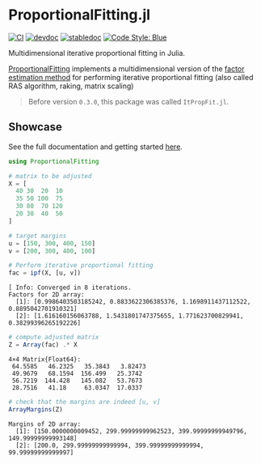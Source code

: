# ProportionalFitting.jl

[![CI](https://github.com/vankesteren/ProportionalFitting.jl/actions/workflows/CI.yml/badge.svg)](https://github.com/vankesteren/ProportionalFitting.jl/actions/workflows/CI.yml) 
[![devdoc](https://img.shields.io/badge/docs-dev-blue.svg)](https://vankesteren.github.io/ProportionalFitting.jl/dev)
[![stabledoc](https://img.shields.io/badge/docs-stable-blue.svg)](https://vankesteren.github.io/ProportionalFitting.jl/stable)
[![Code Style: Blue](https://img.shields.io/badge/code%20style-blue-4495d1.svg)](https://github.com/JuliaDiff/BlueStyle)

Multidimensional iterative proportional fitting in Julia. 

[ProportionalFitting](https://github.com/vankesteren/ProportionalFitting.jl) implements a multidimensional version of the [factor estimation method](https://en.wikipedia.org/wiki/Iterative_proportional_fitting#Algorithm_2_(factor_estimation)) for performing iterative proportional fitting (also called RAS algorithm, raking, matrix scaling)

> Before version `0.3.0`, this package was called `ItPropFit.jl`.

## Showcase
See the full documentation and getting started [here](https://vankesteren.github.io/ProportionalFitting.jl/).

```julia
using ProportionalFitting

# matrix to be adjusted
X = [
  40 30  20  10
  35 50 100  75
  30 80  70 120
  20 30  40  50
]

# target margins
u = [150, 300, 400, 150]
v = [200, 300, 400, 100]

# Perform iterative proportional fitting
fac = ipf(X, [u, v])
```
```
[ Info: Converged in 8 iterations.
Factors for 2D array:
  [1]: [0.9986403503185242, 0.8833622306385376, 1.1698911437112522, 0.8895042701910321]
  [2]: [1.616160156063788, 1.5431801747375655, 1.771623700829941, 0.38299396265192226]
```
```julia
# compute adjusted matrix
Z = Array(fac) .* X
```
```
4×4 Matrix{Float64}:
 64.5585   46.2325   35.3843   3.82473
 49.9679   68.1594  156.499   25.3742
 56.7219  144.428   145.082   53.7673
 28.7516   41.18     63.0347  17.0337
```
```julia
# check that the margins are indeed [u, v]
ArrayMargins(Z)
```
```
Margins of 2D array:
  [1]: [150.0000000009452, 299.99999999962523, 399.99999999949796, 149.99999999993148]
  [2]: [200.0, 299.99999999999994, 399.99999999999994, 99.99999999999997]
```
